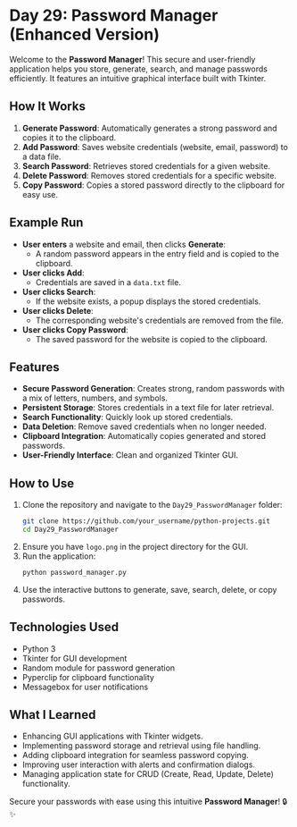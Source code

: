 # Day 29: Password Manager (Enhanced Version)

Welcome to the **Password Manager**! This secure and user-friendly application helps you store, generate, search, and manage passwords efficiently. It features an intuitive graphical interface built with Tkinter.

## How It Works

1. **Generate Password**: Automatically generates a strong password and copies it to the clipboard.
2. **Add Password**: Saves website credentials (website, email, password) to a data file.
3. **Search Password**: Retrieves stored credentials for a given website.
4. **Delete Password**: Removes stored credentials for a specific website.
5. **Copy Password**: Copies a stored password directly to the clipboard for easy use.

## Example Run

- **User enters** a website and email, then clicks **Generate**:
  - A random password appears in the entry field and is copied to the clipboard.
- **User clicks Add**:
  - Credentials are saved in a `data.txt` file.
- **User clicks Search**:
  - If the website exists, a popup displays the stored credentials.
- **User clicks Delete**:
  - The corresponding website's credentials are removed from the file.
- **User clicks Copy Password**:
  - The saved password for the website is copied to the clipboard.

## Features

- **Secure Password Generation**: Creates strong, random passwords with a mix of letters, numbers, and symbols.
- **Persistent Storage**: Stores credentials in a text file for later retrieval.
- **Search Functionality**: Quickly look up stored credentials.
- **Data Deletion**: Remove saved credentials when no longer needed.
- **Clipboard Integration**: Automatically copies generated and stored passwords.
- **User-Friendly Interface**: Clean and organized Tkinter GUI.

## How to Use

1. Clone the repository and navigate to the `Day29_PasswordManager` folder:
   ```bash
   git clone https://github.com/your_username/python-projects.git
   cd Day29_PasswordManager
   ```
2. Ensure you have `logo.png` in the project directory for the GUI.
3. Run the application:
   ```bash
   python password_manager.py
   ```
4. Use the interactive buttons to generate, save, search, delete, or copy passwords.

## Technologies Used

- Python 3
- Tkinter for GUI development
- Random module for password generation
- Pyperclip for clipboard functionality
- Messagebox for user notifications

## What I Learned

- Enhancing GUI applications with Tkinter widgets.
- Implementing password storage and retrieval using file handling.
- Adding clipboard integration for seamless password copying.
- Improving user interaction with alerts and confirmation dialogs.
- Managing application state for CRUD (Create, Read, Update, Delete) functionality.

Secure your passwords with ease using this intuitive **Password Manager**! 🔒✨
